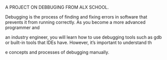 A PROJECT ON DEBBUGING FROM ALX SCHOOL.                                                                                                                

                                                                                                                                                       

Debugging is the process of finding and fixing errors in software that prevents it from running correctly. As you become a more advanced programmer and

 an industry engineer, you will learn how to use debugging tools such as gdb or built-in tools that IDEs have. However, it’s important to understand th

e concepts and processes of debugging manually.
